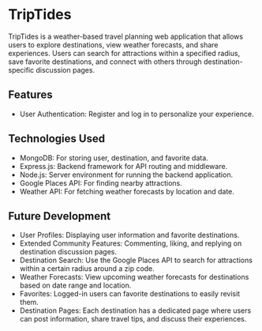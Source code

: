 # TripTides

TripTides is a weather-based travel planning web application that allows users to explore destinations, view weather forecasts, and share experiences. Users can search for attractions within a specified radius, save favorite destinations, and connect with others through destination-specific discussion pages.

## Features
- User Authentication: Register and log in to personalize your experience.

## Technologies Used
- MongoDB: For storing user, destination, and favorite data.
- Express.js: Backend framework for API routing and middleware.
- Node.js: Server environment for running the backend application.
- Google Places API: For finding nearby attractions.
- Weather API: For fetching weather forecasts by location and date.

## Future Development
- User Profiles: Displaying user information and favorite destinations.
- Extended Community Features: Commenting, liking, and replying on destination discussion pages.
- Destination Search: Use the Google Places API to search for attractions within a certain radius around a zip code.
- Weather Forecasts: View upcoming weather forecasts for destinations based on date range and location.
- Favorites: Logged-in users can favorite destinations to easily revisit them.
- Destination Pages: Each destination has a dedicated page where users can post information, share travel tips, and discuss their experiences.